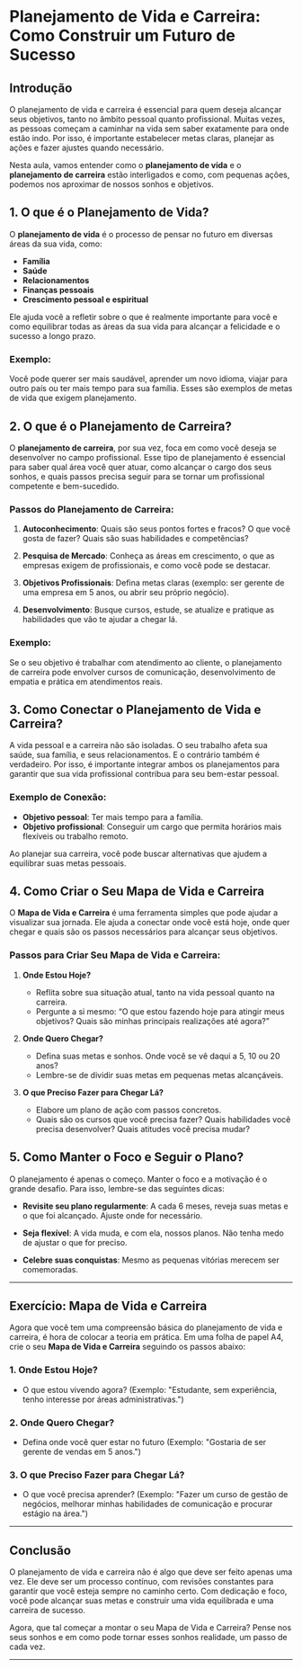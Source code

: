 # **Planejamento de Vida e Carreira: Como Construir um Futuro de Sucesso**

## **Introdução**

O planejamento de vida e carreira é essencial para quem deseja alcançar seus objetivos, tanto no âmbito pessoal quanto profissional. Muitas vezes, as pessoas começam a caminhar na vida sem saber exatamente para onde estão indo. Por isso, é importante estabelecer metas claras, planejar as ações e fazer ajustes quando necessário.

Nesta aula, vamos entender como o **planejamento de vida** e o **planejamento de carreira** estão interligados e como, com pequenas ações, podemos nos aproximar de nossos sonhos e objetivos.

## **1. O que é o Planejamento de Vida?**

O **planejamento de vida** é o processo de pensar no futuro em diversas áreas da sua vida, como:

* **Família**
* **Saúde**
* **Relacionamentos**
* **Finanças pessoais**
* **Crescimento pessoal e espiritual**

Ele ajuda você a refletir sobre o que é realmente importante para você e como equilibrar todas as áreas da sua vida para alcançar a felicidade e o sucesso a longo prazo.

### **Exemplo:**

Você pode querer ser mais saudável, aprender um novo idioma, viajar para outro país ou ter mais tempo para sua família. Esses são exemplos de metas de vida que exigem planejamento.

## **2. O que é o Planejamento de Carreira?**

O **planejamento de carreira**, por sua vez, foca em como você deseja se desenvolver no campo profissional. Esse tipo de planejamento é essencial para saber qual área você quer atuar, como alcançar o cargo dos seus sonhos, e quais passos precisa seguir para se tornar um profissional competente e bem-sucedido.

### **Passos do Planejamento de Carreira:**

1. **Autoconhecimento**: Quais são seus pontos fortes e fracos? O que você gosta de fazer? Quais são suas habilidades e competências?

2. **Pesquisa de Mercado**: Conheça as áreas em crescimento, o que as empresas exigem de profissionais, e como você pode se destacar.

3. **Objetivos Profissionais**: Defina metas claras (exemplo: ser gerente de uma empresa em 5 anos, ou abrir seu próprio negócio).

4. **Desenvolvimento**: Busque cursos, estude, se atualize e pratique as habilidades que vão te ajudar a chegar lá.

### **Exemplo:**

Se o seu objetivo é trabalhar com atendimento ao cliente, o planejamento de carreira pode envolver cursos de comunicação, desenvolvimento de empatia e prática em atendimentos reais.

## **3. Como Conectar o Planejamento de Vida e Carreira?**

A vida pessoal e a carreira não são isoladas. O seu trabalho afeta sua saúde, sua família, e seus relacionamentos. E o contrário também é verdadeiro. Por isso, é importante integrar ambos os planejamentos para garantir que sua vida profissional contribua para seu bem-estar pessoal.

### **Exemplo de Conexão:**

* **Objetivo pessoal**: Ter mais tempo para a família.
* **Objetivo profissional**: Conseguir um cargo que permita horários mais flexíveis ou trabalho remoto.

Ao planejar sua carreira, você pode buscar alternativas que ajudem a equilibrar suas metas pessoais.

## **4. Como Criar o Seu Mapa de Vida e Carreira**

O **Mapa de Vida e Carreira** é uma ferramenta simples que pode ajudar a visualizar sua jornada. Ele ajuda a conectar onde você está hoje, onde quer chegar e quais são os passos necessários para alcançar seus objetivos.

### **Passos para Criar Seu Mapa de Vida e Carreira:**

1. **Onde Estou Hoje?**

   * Reflita sobre sua situação atual, tanto na vida pessoal quanto na carreira.
   * Pergunte a si mesmo: “O que estou fazendo hoje para atingir meus objetivos? Quais são minhas principais realizações até agora?”

2. **Onde Quero Chegar?**

   * Defina suas metas e sonhos. Onde você se vê daqui a 5, 10 ou 20 anos?
   * Lembre-se de dividir suas metas em pequenas metas alcançáveis.

3. **O que Preciso Fazer para Chegar Lá?**

   * Elabore um plano de ação com passos concretos.
   * Quais são os cursos que você precisa fazer? Quais habilidades você precisa desenvolver? Quais atitudes você precisa mudar?

## **5. Como Manter o Foco e Seguir o Plano?**

O planejamento é apenas o começo. Manter o foco e a motivação é o grande desafio. Para isso, lembre-se das seguintes dicas:

* **Revisite seu plano regularmente**: A cada 6 meses, reveja suas metas e o que foi alcançado. Ajuste onde for necessário.

* **Seja flexível**: A vida muda, e com ela, nossos planos. Não tenha medo de ajustar o que for preciso.

* **Celebre suas conquistas**: Mesmo as pequenas vitórias merecem ser comemoradas.

---

## **Exercício: Mapa de Vida e Carreira**

Agora que você tem uma compreensão básica do planejamento de vida e carreira, é hora de colocar a teoria em prática. Em uma folha de papel A4, crie o seu **Mapa de Vida e Carreira** seguindo os passos abaixo:

### 1. **Onde Estou Hoje?**

* O que estou vivendo agora? (Exemplo: "Estudante, sem experiência, tenho interesse por áreas administrativas.")

### 2. **Onde Quero Chegar?**

* Defina onde você quer estar no futuro (Exemplo: "Gostaria de ser gerente de vendas em 5 anos.")

### 3. **O que Preciso Fazer para Chegar Lá?**

* O que você precisa aprender? (Exemplo: "Fazer um curso de gestão de negócios, melhorar minhas habilidades de comunicação e procurar estágio na área.")

---

## **Conclusão**

O planejamento de vida e carreira não é algo que deve ser feito apenas uma vez. Ele deve ser um processo contínuo, com revisões constantes para garantir que você esteja sempre no caminho certo. Com dedicação e foco, você pode alcançar suas metas e construir uma vida equilibrada e uma carreira de sucesso.

Agora, que tal começar a montar o seu Mapa de Vida e Carreira? Pense nos seus sonhos e em como pode tornar esses sonhos realidade, um passo de cada vez.

---

